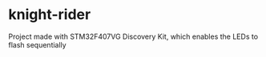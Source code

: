# knight-rider
 Project made with STM32F407VG Discovery Kit, which enables the LEDs to flash sequentially
